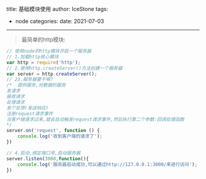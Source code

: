 title: 基础模块使用
author: IceStone 
tags: 
  - node
categories: 
date: 2021-07-03
---
> 最简单的http模块:  

```javascript
// 使用node的http模块开启一个服务器
// 1.加载http核心模块
var http = require('http');
// 2.使用http.createServer()方法创建一个服务器
var server = http.createServer();
// 23.服务器要干嘛?
/*  提供服务,对数据的服务
发请求
接收请求
处理请求
发个反馈(发送响应)
注册request请求事件
当客户端请求过来,就会自动触发request请求事件,然后执行第二个参数:回调处理函数
*/
server.on('request', function () {
    console.log('收到客户端的请求了');
})

// 4.启动,绑定端口号,启动服务器
server.listen(3000,function(){
    console.log('服务器启动成功,可以通过http://127.0.0.1:3000/来进行访问');
})
```

